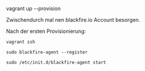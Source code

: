 vagrant up --provision

Zwischendurch mal nen blackfire.io Account besorgen.

Nach der ersten Provisionierung:

```
vagrant ssh

sudo blackfire-agent --register

sudo /etc/init.d/blackfire-agent start
```
